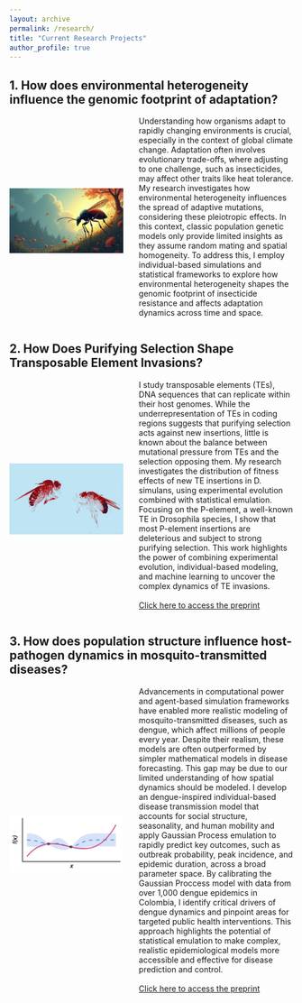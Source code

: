 ```yaml
---
layout: archive
permalink: /research/
title: "Current Research Projects"
author_profile: true
---
```


## 1. How does environmental heterogeneity influence the genomic footprint of adaptation?

<div style="display: flex; align-items: center; justify-content: center; margin-bottom: 2em;">
  <img src="../images/Drosophila-ChatGPT.jpg" alt="Spatial Adaptation" style="width: 40%; margin-right: 2em;">
  <p style="display: block; margin-top: 0;">  Understanding how organisms adapt to rapidly changing environments is crucial, especially in the context of global climate change. Adaptation often involves evolutionary trade-offs, where adjusting to one challenge, such as insecticides, may affect other traits like heat tolerance. My research investigates how environmental heterogeneity influences the spread of adaptive mutations, considering these pleiotropic effects. In this context, classic population genetic models only provide limited insights as they assume random mating and spatial homogeneity. To address this, I employ individual-based simulations and statistical frameworks to explore how environmental heterogeneity shapes the genomic footprint of insecticide resistance and affects adaptation dynamics across time and space. 
  </p>
</div>

## 2. How Does Purifying Selection Shape Transposable Element Invasions?

<div style="display: flex; align-items: center; justify-content: center; margin-bottom: 2em;">
  <img src="../images/Drosophila-edited.jpg" alt="Transposable Elements" style="width: 40%; margin-right: 2em;">
  <p style="display: block; margin-top: 0;"> 
    I study transposable elements (TEs), DNA sequences that can replicate within their host genomes. While the underrepresentation of TEs in coding regions suggests that purifying selection acts against new insertions, little is known about the balance between mutational pressure from TEs and the selection opposing them. My research investigates the distribution of fitness effects of new TE insertions in D. simulans, using experimental evolution combined with statistical emulation. Focusing on the P-element, a well-known TE in Drosophila species, I show that most P-element insertions are deleterious and subject to strong purifying selection. This work highlights the power of combining experimental evolution, individual-based modeling, and machine learning to uncover the complex dynamics of TE invasions.
    <br><br>
    <a href="https://www.biorxiv.org/content/10.1101/2024.12.17.628872v2" target="_blank">Click here to access the preprint</a>
  </p>
</div>


## 3. How does population structure influence host-pathogen dynamics in mosquito-transmitted diseases?

<div style="display: flex; align-items: center; justify-content: center; margin-bottom: 2em;">
  <img src="../images/GP-concept.jpg" alt="GPs in Epidemiology" style="width: 40%; margin-right: 2em;">
  <p style="display: block; margin-top: 0;"> Advancements in computational power and agent-based simulation frameworks have enabled more realistic modeling of mosquito-transmitted diseases, such as dengue, which affect millions of people every year. Despite their realism, these models are often outperformed by simpler mathematical models in disease forecasting. This gap may be due to our limited understanding of how spatial dynamics should be modeled. I develop an dengue-inspired individual-based disease transmission model that accounts for social structure, seasonality, and human mobility and apply Gaussian Process emulation to rapidly predict key outcomes, such as outbreak probability, peak incidence, and epidemic duration, across a broad parameter space. By calibrating the Gaussian Proccess model with data from over 1,000 dengue epidemics in Colombia, I identify critical drivers of dengue dynamics and pinpoint areas for targeted public health interventions. This approach highlights the potential of statistical emulation to make complex, realistic epidemiological models more accessible and effective for disease prediction and control.
    <br><br>
    <a href="https://www.medrxiv.org/content/10.1101/2024.11.28.24318136v1" target="_blank">Click here to access the preprint</a>
  </p>
</div>


